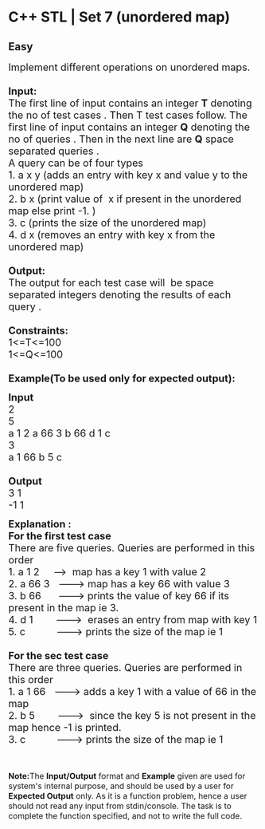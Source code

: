 # C++ STL | Set 7 (unordered map)
## Easy
<div class="problem-statement">
                <p></p><p><span style="font-size:20px">Implement different operations on unordered maps.<br>
<br>
<strong>Input:</strong><br>
The first line of input contains an integer <strong>T</strong> denoting the no of test cases . Then T test cases follow. The first line of input contains an integer <strong>Q</strong> denoting the no of queries . Then in the next line are <strong>Q</strong>&nbsp;space separated queries .<br>
A query can be of four&nbsp;types&nbsp;<br>
1. a x y&nbsp;(adds an entry&nbsp;with key x and value&nbsp;y to the unordered map)<br>
2. b x (print value of &nbsp;x if&nbsp;present in the unordered map else print -1.&nbsp;)<br>
3. c (prints the size of the unordered map)<br>
4. d x (removes an entry&nbsp;with key x from the unordered&nbsp;map)<br>
<br>
<strong>Output:</strong><br>
The output for each test case will&nbsp;&nbsp;be space separated integers denoting the results of each query .&nbsp;<br>
<br>
<strong>Constraints:</strong><br>
1&lt;=T&lt;=100<br>
1&lt;=Q&lt;=100<br>
<br>
<strong>Example(To be used only for expected output):</strong></span></p>

<p><span style="font-size:20px"><strong>Input</strong><br>
2<br>
5<br>
a 1 2 a 66 3 b 66 d 1&nbsp;c<br>
3<br>
a 1 66 b 5 c<br>
<br>
<strong>Output</strong><br>
3 1<br>
-1 1</span></p>

<p><span style="font-size:20px"><strong>Explanation :<br>
For the first test case</strong><br>
There are five&nbsp;queries.&nbsp;Queries&nbsp;are&nbsp;performed in this order<br>
1. a 1 2 &nbsp; &nbsp; --&gt; &nbsp;map has a key 1 with value 2&nbsp;<br>
2. a 66 3 &nbsp; ---&gt;&nbsp;map has a key 66 with value 3<br>
3. b 66 &nbsp; &nbsp; &nbsp;---&gt; prints the value of key 66 if its present in the map ie 3.<br>
4. d 1&nbsp; &nbsp; &nbsp; &nbsp; ---&gt; &nbsp;erases an entry from map with key 1<br>
5. c &nbsp; &nbsp; &nbsp; &nbsp; &nbsp; ---&gt; prints the size of the map ie 1<br>
<br>
<strong>For the sec test case&nbsp;</strong><br>
There are three&nbsp;queries.&nbsp;Queries&nbsp;are&nbsp;performed in this order<br>
1. a 1 66 &nbsp; ---&gt; adds a key 1 with a value of 66 in the map<br>
2. b 5 &nbsp; &nbsp; &nbsp; &nbsp;---&gt; &nbsp;since the key 5 is not present in the map hence -1 is printed.<br>
3. c &nbsp; &nbsp; &nbsp; &nbsp; &nbsp; ---&gt; prints the size of the map ie 1</span><br>
<br>
<br>
<br>
<span style="font-size:16px"><strong>Note:</strong>The <strong>Input/Output</strong> format and <strong>Example</strong> given are used for system's internal purpose, and should be used by a user for <strong>Expected Output</strong> only. As it is a function problem, hence a user should not read any input from stdin/console. The task is to complete the function specified, and not to write the full code.</span></p>
 <p></p>
            </div>